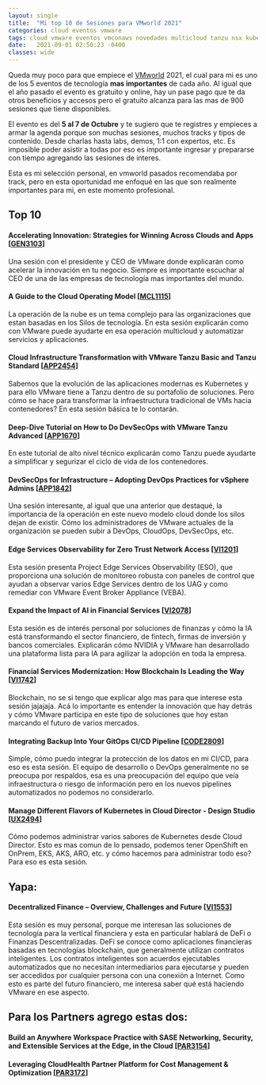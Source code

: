 ```yaml
---
layout: single
title:  "Mi top 10 de Sesiones para VMworld 2021"
categories: cloud eventos vmware
tags: cloud vmware eventos vmconaws novedades multicloud tanzu nsx kubernetes
date:   2021-09-01 02:50:23 -0400
classes: wide
---
```

Queda muy poco para que empiece el [VMworld](https://www.vmware.com/vmworld/en/index.html) 2021, el cual para mi es uno de los 5 eventos de tecnología **mas importantes** de cada año. Al igual que el año pasado el evento es gratuito y online, hay un pase pago que te da otros beneficios y accesos pero el gratuito alcanza para las mas de 900 sesiones que tiene disponibles.

El evento es del **5 al 7 de Octubre** y te sugiero que te registres y empieces a armar la agenda porque son muchas sesiones, muchos tracks y tipos de contenido. Desde charlas hasta labs, demos, 1:1 con expertos, etc. Es imposible poder asistir a todas por eso es importante ingresar y prepararse con tiempo agregando las sesiones de interes.

Esta es mi selección personal, en vmworld pasados recomendaba por track, pero en esta oportunidad me enfoqué en las que son realmente importantes para mi, en este momento profesional.

## Top 10
#### Accelerating Innovation: Strategies for Winning Across Clouds and Apps [[GEN3103](https://myevents.vmware.com/widget/vmware/vmworld2021/catalog?search=GEN3103)]
Una sesión con el presidente y CEO de VMware donde explicarán como acelerar la innovación en tu negocio. Siempre es importante escuchar al CEO de una de las empresas de tecnología mas importantes del mundo.

#### A Guide to the Cloud Operating Model [[MCL1115](https://myevents.vmware.com/widget/vmware/vmworld2021/catalog?search=MCL1115)]
La operación de la nube es un tema complejo para las organizaciones que estan basadas en los Silos de tecnología. En esta sesión explicarán como con VMware puede ayudarte en esa operación multicloud y automatizar servicios y aplicaciones.

#### Cloud Infrastructure Transformation with VMware Tanzu Basic and Tanzu Standard [[APP2454](https://myevents.vmware.com/widget/vmware/vmworld2021/catalog?search=APP2454)]
Sabemos que la evolución de las aplicaciones modernas es Kubernetes y para ello VMware tiene a Tanzu dentro de su portafolio de soluciones. Pero cómo se hace para transformar la infraestructura tradicional de VMs hacia contenedores? En esta sesión básica te lo contarán.

#### Deep-Dive Tutorial on How to Do DevSecOps with VMware Tanzu Advanced [[APP1670](https://myevents.vmware.com/widget/vmware/vmworld2021/catalog?search=APP1670)]
En este tutorial de alto nivel técnico explicarán como Tanzu puede ayudarte a simplificar y segurizar el ciclo de vida de los contenedores.

#### DevSecOps for Infrastructure – Adopting DevOps Practices for vSphere Admins [[APP1842](https://myevents.vmware.com/widget/vmware/vmworld2021/catalog?search=APP1842)]
Una sesión interesante, al igual que una anterior que destaqué, la importancia de la operación en este nuevo modelo cloud donde los silos dejan de existir. Cómo los administradores de VMware actuales de la organización se pueden subir a DevOps, CloudOps, DevSecOps, etc.

#### Edge Services Observability for Zero Trust Network Access [[VI1201](https://myevents.vmware.com/widget/vmware/vmworld2021/catalog?search=VI1201)]
Esta sesión presenta Project Edge Services Observability (ESO), que proporciona una solución de monitoreo robusta con paneles de control que ayudan a observar varios Edge Services dentro de los UAG y como remediar con VMware Event Broker Appliance (VEBA).

#### Expand the Impact of AI in Financial Services [[VI2078](https://myevents.vmware.com/widget/vmware/vmworld2021/catalog?search=VI2078)]
Esta sesión es de interés personal por soluciones de finanzas y cómo la IA está transformando el sector financiero, de fintech, firmas de inversión y bancos comerciales. Explicarán cómo NVIDIA y VMware han desarrollado una plataforma lista para IA para agilizar la adopción en toda la empresa.

#### Financial Services Modernization: How Blockchain Is Leading the Way [[VI1742](https://myevents.vmware.com/widget/vmware/vmworld2021/catalog?search=VI1742)]
Blockchain, no se si tengo que explicar algo mas para que interese esta sesión jajajaja. Acá lo importante es entender la innovación que hay detrás y cómo VMware participa en este tipo de soluciones que hoy estan marcando el futuro de varios mercados.

#### Integrating Backup Into Your GitOps CI/CD Pipeline [[CODE2809](https://myevents.vmware.com/widget/vmware/vmworld2021/catalog?search=CODE2809)]
Simple, cómo puedo integrar la protección de los datos en mi CI/CD, para eso es esta sesión. El equipo de desarrollo o DevOps generalmente no se preocupa por respaldos, esa es una preocupación del equipo que veía infraestructura o riesgo de información pero en los nuevos pipelines automatizados no podemos no considerarlo.

#### Manage Different Flavors of Kubernetes in Cloud Director - Design Studio [[UX2494](https://myevents.vmware.com/widget/vmware/vmworld2021/catalog?search=UX2494)]
Cómo podemos administrar varios sabores de Kubernetes desde Cloud Director. Esto es mas comun de lo pensado, podemos tener OpenShift en OnPrem, EKS, AKS, ARO, etc. y cómo hacemos para administrar todo eso? Para eso es esta sesión.

## Yapa:
#### Decentralized Finance – Overview, Challenges and Future [[VI1553](https://myevents.vmware.com/widget/vmware/vmworld2021/catalog?search=VI1553)]
Esta sesión es muy personal, porque me interesan las soluciones de tecnología para la vertical financiera y esta en particular hablará de DeFi o Finanzas Descentralizadas. DeFi se conoce como aplicaciones financieras basadas en tecnologías blockchain, que generalmente utilizan contratos inteligentes. Los contratos inteligentes son acuerdos ejecutables automatizados que no necesitan intermediarios para ejecutarse y pueden ser accedidos por cualquier persona con una conexión a Internet. 
Como esto es parte del futuro financiero, me interesa saber qué está haciendo VMware en ese aspecto.

## Para los Partners agrego estas dos:
#### Build an Anywhere Workspace Practice with SASE Networking, Security, and Extensible Services at the Edge, in the Cloud [[PAR3154](https://myevents.vmware.com/widget/vmware/vmworld2021/catalog?search=PAR3154)]
#### Leveraging CloudHealth Partner Platform for Cost Management & Optimization [[PAR3172](https://myevents.vmware.com/widget/vmware/vmworld2021/catalog?search=PAR3172)]